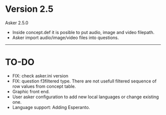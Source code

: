 
# Version 2.5

Asker 2.5.0
* Inside concept.def it is posible to put audio, image and video filepath.
* Asker import audio/image/video files into questions.

-----

# TO-DO

* FIX: check asker.ini version
* FIX: question f3filtered type. There are not usefull filtered sequence of row values from concept table.
* Graphic front end.
* User asker configuration to add new local languages or change existing one.
* Language support: Adding Esperanto.
